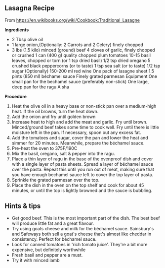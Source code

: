 ## Lasagna Recipe
From https://en.wikibooks.org/wiki/Cookbook:Traditional_Lasagne

**Ingredients**
* 2 Tbsp olive oil
* 1 large onion,(Optionally: 2 Carrots and 2 Celery) finely chopped
* 3 lbs (1.5 kilo) minced (ground) beef
4 cloves of garlic, finely chopped or crushed
1 can (400 g) quality chopped plum tomatoes
10-15 basil leaves, chopped or torn (or 1 tsp dried basil)
1/2 tsp dried oregano
5 crushed black peppercorns (or to taste)
1 tsp sea salt (or to taste)
1/2 tsp sugar
(Optionally) 150-200 ml red wine
One pack of lasagne sheet
1.5 pints (850 ml) béchamel sauce
Finely grated parmesan
Equipment
One small pan for the bechamel sauce (preferably non-stick)
One large, deep pan for the ragu
A sha

**Procedure**

1. Heat the olive oil in a heavy base or non-stick pan over a medium-high heat. If the oil browns, turn the heat down. 
2. Add the onion and fry until golden brown
3. Increase heat to high and add the meat and garlic. Fry until brown. Minced/ground beef takes some time to cook well. Fry until there is little moisture left in the pan. If necessary, spoon out any excess fat.
4. Add the tomatoes and sugar, cover the pan and lower the heat and simmer for 20 minutes. Meanwhile, prepare the béchamel sauce.
5. Pre-heat the oven to 375F/190C
6. Mix the basil, oregano, salt & pepper into the ragu.
7. Place a thin layer of ragu in the base of the ovenproof dish and cover with a single layer of pasta sheets. Spread a layer of béchamel sauce over the pasta. Repeat this until you run out of meat, making sure that you have enough bechamel sauce left to cover the top layer of pasta.
8. Sprinkle the grated parmesan over the top.
9. Place the dish in the oven on the top shelf and cook for about 45 minutes, or until the top is lightly browned and the sauce is bubbling.
## Hints & tips
* Get good beef. This is the most important part of the dish. The best beef will produce little fat and a great flavour.
* Try using goats cheese and milk for the béchamel sauce. Sainsbury's and Safeways both sell a goat's cheese that's almost like cheddar in consistency. Perfect for béchamel sauce.
* Look for canned tomatoes in 'rich tomato juice'. They're a bit more expensive, but definitely worthwhile
* Fresh basil and pepper are a must.
* Try it with minced lamb